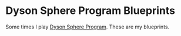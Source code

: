 # Dyson Sphere Program Blueprints

Some times I play [Dyson Sphere Program](https://store.steampowered.com/app/1366540/Dyson_Sphere_Program/). These are my blueprints.
